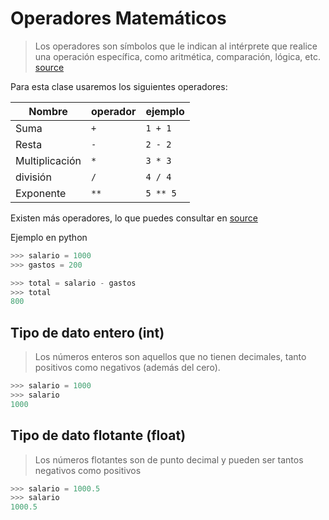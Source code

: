 # Operadores Matemáticos

> Los operadores son símbolos que le indican al intérprete que realice una operación específica, como    aritmética, comparación, lógica, etc. [source](https://www.freecodecamp.org/espanol/news/operadores-basicos-en-python-con-ejemplos/)


Para esta clase usaremos los siguientes operadores:

| Nombre        | operador    | ejemplo 
| ------------- | ----------- | -----------
| Suma          |  `+`        | `1 + 1`
| Resta         |  `-`        | `2 - 2`
| Multiplicación|  `*`        | `3 * 3`
| división      |  `/`        | `4 / 4`
| Exponente     |  `**`       | `5 ** 5`


Existen más operadores, lo que puedes consultar en [source](https://www.freecodecamp.org/espanol/news/operadores-basicos-en-python-con-ejemplos/)


Ejemplo en python

```python
>>> salario = 1000
>>> gastos = 200

>>> total = salario - gastos
>>> total
800
```

## Tipo de dato entero (int)

> Los números enteros son aquellos que no tienen decimales, tanto positivos como negativos (además del cero).

```python
>>> salario = 1000
>>> salario
1000
```

## Tipo de dato flotante (float)

> Los números flotantes son de punto decimal y pueden ser tantos negativos como positivos

```python
>>> salario = 1000.5
>>> salario
1000.5
```
